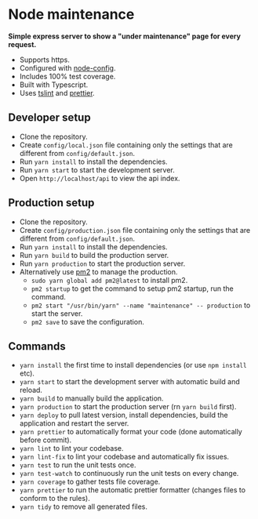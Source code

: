 # Node maintenance
**Simple express server to show a "under maintenance" page for every request.**

* Supports https.
* Configured with [node-config](https://github.com/lorenwest/node-config).
* Includes 100% test coverage.
* Built with Typescript.
* Uses [tslint](https://github.com/palantir/tslint) and [prettier](https://github.com/prettier/prettier).

## Developer setup

* Clone the repository.
* Create `config/local.json` file containing only the settings that are different from `config/default.json`.
* Run `yarn install` to install the dependencies.
* Run `yarn start` to start the development server.
* Open `http://localhost/api` to view the api index.

## Production setup

* Clone the repository.
* Create `config/production.json` file containing only the settings that are different from `config/default.json`.
* Run `yarn install` to install the dependencies.
* Run `yarn build` to build the production server.
* Run `yarn production` to start the production server.
* Alternatively use [pm2](https://github.com/Unitech/pm2) to manage the production.
  * `sudo yarn global add pm2@latest` to install pm2.
  * `pm2 startup` to get the command to setup pm2 startup, run the command.
  * `pm2 start "/usr/bin/yarn" --name "maintenance" -- production` to start the server.
  * `pm2 save` to save the configuration.

## Commands

* `yarn install` the first time to install dependencies (or use `npm install` etc).
* `yarn start` to start the development server with automatic build and reload.
* `yarn build` to manually build the application.
* `yarn production` to start the production server (rn `yarn build` first).
* `yarn deploy` to pull latest version, install dependencies, build the application and restart the server.
* `yarn prettier` to automatically format your code (done automatically before commit).
* `yarn lint` to lint your codebase.
* `yarn lint-fix` to lint your codebase and automatically fix issues.
* `yarn test` to run the unit tests once.
* `yarn test-watch` to continuously run the unit tests on every change.
* `yarn coverage` to gather tests file coverage.
* `yarn prettier` to run the automatic prettier formatter (changes files to conform to the rules).
* `yarn tidy` to remove all generated files.